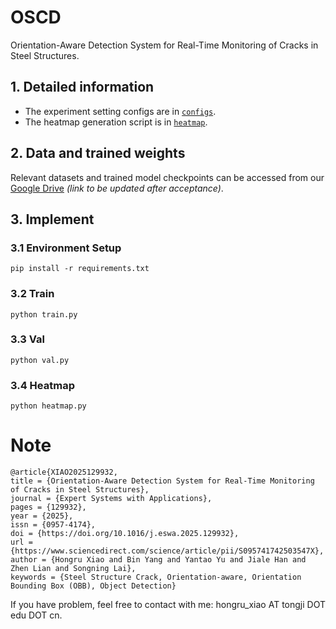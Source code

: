 # OSCD
Orientation-Aware Detection System for Real-Time Monitoring of Cracks in Steel Structures.


## 1. Detailed information
- The experiment setting configs are in [`configs`](./configs).  
- The heatmap generation script is in [`heatmap`](./heatmap.py).

## 2. Data and trained weights
Relevant datasets and trained model checkpoints can be accessed from our [Google Drive](./) *(link to be updated after acceptance)*.

## 3. Implement
### 3.1 Environment Setup
```
pip install -r requirements.txt
```

### 3.2 Train
```
python train.py
```

### 3.3 Val
```
python val.py
```
### 3.4 Heatmap
```
python heatmap.py
```

# Note
```
@article{XIAO2025129932,
title = {Orientation-Aware Detection System for Real-Time Monitoring of Cracks in Steel Structures},
journal = {Expert Systems with Applications},
pages = {129932},
year = {2025},
issn = {0957-4174},
doi = {https://doi.org/10.1016/j.eswa.2025.129932},
url = {https://www.sciencedirect.com/science/article/pii/S095741742503547X},
author = {Hongru Xiao and Bin Yang and Yantao Yu and Jiale Han and Zhen Lian and Songning Lai},
keywords = {Steel Structure Crack, Orientation-aware, Orientation Bounding Box (OBB), Object Detection}
```
If you have problem, feel free to contact with me: hongru_xiao AT tongji DOT edu DOT cn.
